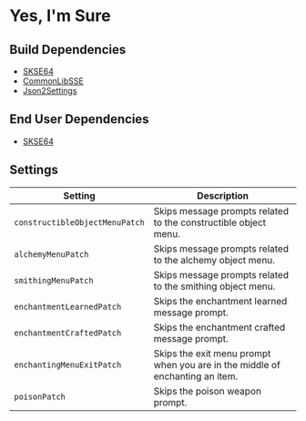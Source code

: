 # Yes, I'm Sure

## Build Dependencies
* [SKSE64](https://skse.silverlock.org/)
* [CommonLibSSE](https://github.com/Ryan-rsm-McKenzie/CommonLibSSE)
* [Json2Settings](https://github.com/Ryan-rsm-McKenzie/Json2Settings)

## End User Dependencies
* [SKSE64](https://skse.silverlock.org/)

## Settings
Setting | Description
--- | ---
`constructibleObjectMenuPatch` | Skips message prompts related to the constructible object menu.
`alchemyMenuPatch` | Skips message prompts related to the alchemy object menu.
`smithingMenuPatch` | Skips message prompts related to the smithing object menu.
`enchantmentLearnedPatch` | Skips the enchantment learned message prompt.
`enchantmentCraftedPatch` | Skips the enchantment crafted message prompt.
`enchantingMenuExitPatch` | Skips the exit menu prompt when you are in the middle of enchanting an item.
`poisonPatch` | Skips the poison weapon prompt.
